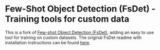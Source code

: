 # Few-Shot Object Detection (FsDet) - Training tools for custom data

This is a fork of [Few-shot Object Detection (FsDet)](https://github.com/ucbdrive/few-shot-object-detection), adding an easy to use tool for training on custom datasets. The original FsDet readme with installation instructions can be found [here](README_fsdet.md).


